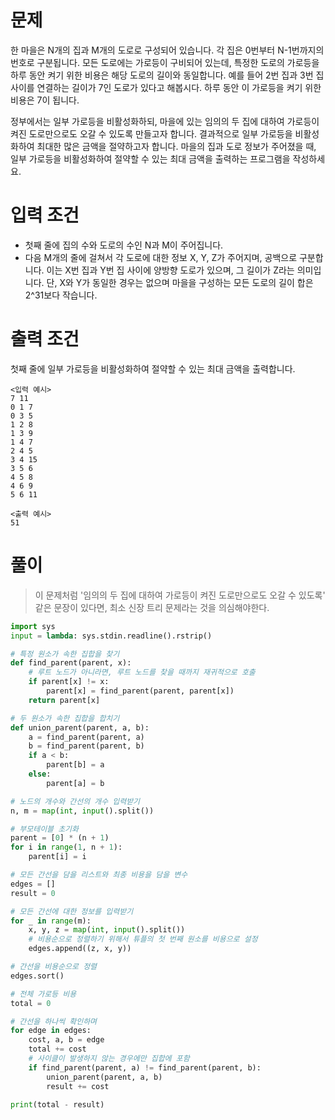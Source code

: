 # 문제

한 마을은 N개의 집과 M개의 도로로 구성되어 있습니다. 각 집은 0번부터 N-1번까지의 번호로 구분됩니다. 모든 도로에는 가로등이 구비되어 있는데, 특정한 도로의 가로등을 하루 동안 켜기 위한 비용은 해당 도로의 길이와 동일합니다. 예를 들어 2번 집과 3번 집 사이를 연결하는 길이가 7인 도로가 있다고 해봅시다. 하루 동안 이 가로등을 켜기 위한 비용은 7이 됩니다.

정부에서는 일부 가로등을 비활성화하되, 마을에 있는 임의의 두 집에 대하여 가로등이 켜진 도로만으로도 오갈 수 있도록 만들고자 합니다. 결과적으로 일부 가로등을 비활성화하여 최대한 많은 금액을 절약하고자 합니다. 마을의 집과 도로 정보가 주어졌을 때, 일부 가로등을 비활성화하여 절약할 수 있는 최대 금액을 출력하는 프로그램을 작성하세요.

# 입력 조건

- 첫째 줄에 집의 수와 도로의 수인 N과 M이 주어집니다.
- 다음 M개의 줄에 걸쳐서 각 도로에 대한 정보 X, Y, Z가 주어지며, 공백으로 구분합니다. 이는 X번 집과 Y번 집 사이에 양방향 도로가 있으며, 그 길이가 Z라는 의미입니다. 단, X와 Y가 동일한 경우는 없으며 마을을 구성하는 모든 도로의 길이 합은 2^31보다 작습니다.

# 출력 조건

첫째 줄에 일부 가로등을 비활성화하여 절약할 수 있는 최대 금액을 출력합니다.

```
<입력 예시>
7 11
0 1 7
0 3 5
1 2 8
1 3 9
1 4 7
2 4 5
3 4 15
3 5 6
4 5 8
4 6 9
5 6 11

<출력 예시>
51
```

# 풀이

> 이 문제처럼 '임의의 두 집에 대하여 가로등이 켜진 도로만으로도 오갈 수 있도록' 같은 문장이 있다면, 최소 신장 트리 문제라는 것을 의심해야한다.

```python
import sys
input = lambda: sys.stdin.readline().rstrip()

# 특정 원소가 속한 집합을 찾기
def find_parent(parent, x):
    # 루트 노드가 아니라면, 루트 노드를 찾을 때까지 재귀적으로 호출
    if parent[x] != x:
        parent[x] = find_parent(parent, parent[x])
    return parent[x]

# 두 원소가 속한 집합을 합치기
def union_parent(parent, a, b):
    a = find_parent(parent, a)
    b = find_parent(parent, b)
    if a < b:
        parent[b] = a
    else:
        parent[a] = b

# 노드의 개수와 간선의 개수 입력받기
n, m = map(int, input().split())

# 부모테이블 초기화
parent = [0] * (n + 1)
for i in range(1, n + 1):
    parent[i] = i

# 모든 간선을 담을 리스트와 최종 비용을 담을 변수
edges = []
result = 0

# 모든 간선에 대한 정보를 입력받기
for _ in range(m):
    x, y, z = map(int, input().split())
    # 비용순으로 정렬하기 위해서 튜플의 첫 번째 원소를 비용으로 설정
    edges.append((z, x, y))

# 간선을 비용순으로 정렬
edges.sort()

# 전체 가로등 비용
total = 0

# 간선을 하나씩 확인하며
for edge in edges:
    cost, a, b = edge
    total += cost
    # 사이클이 발생하지 않는 경우에만 집합에 포함
    if find_parent(parent, a) != find_parent(parent, b):
        union_parent(parent, a, b)
        result += cost

print(total - result)
```
